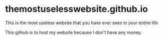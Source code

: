 # themostuselesswebsite.github.io
This is the most useless website that you have ever seen in your entire life

This github is to host my website because I don't have any money.
